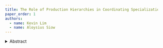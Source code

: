 ```yaml
---
title: The Role of Production Hierarchies in Coordinating Specialization
paper_order: 1
authors:
  - name: Kevin Lim
  - name: Aloysius Siow
---
```


<details>
  <summary>Abstract</summary>
  <p>[INSERT ABSTRACT]</p>
</details>